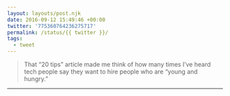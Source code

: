 ```yaml
---
layout: layouts/post.njk
date: 2016-09-12 15:49:46 +00:00
twitter: '775360764236275717'
permalink: /status/{{ twitter }}/
tags: 
  - tweet
---
```


> That “20 tips” article made me think of how many times I’ve heard tech people say they want to hire people who are “young and hungry.”

---
